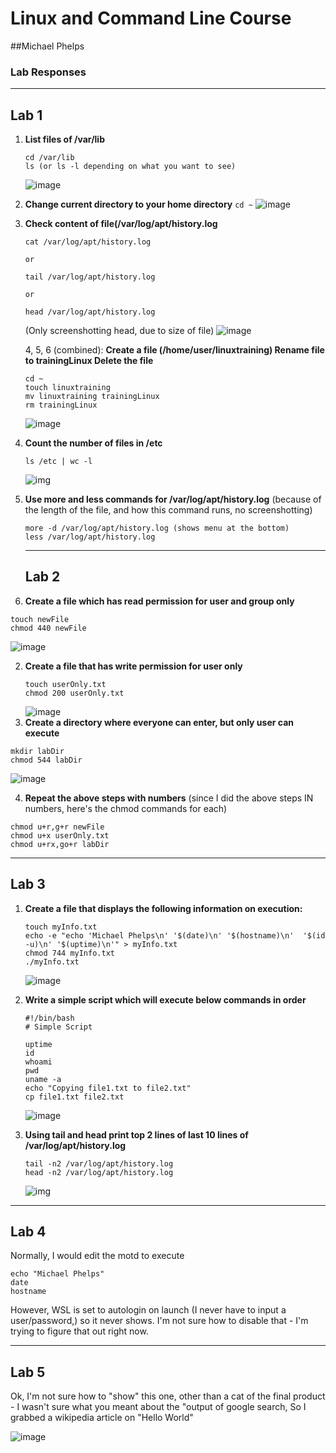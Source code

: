 # Linux and Command Line Course

##Michael Phelps

### Lab Responses

---

## Lab 1

1. **List files of /var/lib**

   ```
   cd /var/lib
   ls (or ls -l depending on what you want to see)

   ```

   ![image](./Screenshot_1.png)

2. **Change current directory to your home directory**
   `cd ~`
   ![image](./Screenshot_2.png)
3. **Check content of file(/var/log/apt/history.log**

   ```
   cat /var/log/apt/history.log

   or

   tail /var/log/apt/history.log

   or

   head /var/log/apt/history.log

   ```

   (Only screenshotting head, due to size of file)
   ![image](Screenshot_3.png)

   4, 5, 6 (combined):
   **Create a file (/home/**user**/linuxtraining)
   Rename file to trainingLinux
   Delete the file**

   ```
   cd ~
   touch linuxtraining
   mv linuxtraining trainingLinux
   rm trainingLinux

   ```

   ![image](Screenshot_4.png)

4. **Count the number of files in /etc**
   ```
   ls /etc | wc -l
   ```
   ![img](Screenshot_5.png)
5. **Use more and less commands for /var/log/apt/history.log**
   (because of the length of the file, and how this command runs, no screenshotting)

   ```
   more -d /var/log/apt/history.log (shows menu at the bottom)
   less /var/log/apt/history.log

   ```

   ***

   ## Lab 2

6. **Create a file which has read permission for user and group only**

```
touch newFile
chmod 440 newFile
```

![image](Screenshot_6.png)

2. **Create a file that has write permission for user only**
   ```
   touch userOnly.txt
   chmod 200 userOnly.txt
   ```
   ![image](Screenshot_7.png)
3. **Create a directory where everyone can enter, but only user can execute**

```
mkdir labDir
chmod 544 labDir
```

![image](Screenshot_8.png)

4. **Repeat the above steps with numbers**
   (since I did the above steps IN numbers, here's the chmod commands for each)

```
chmod u+r,g+r newFile
chmod u+x userOnly.txt
chmod u+rx,go+r labDir
```

---

## Lab 3

1. **Create a file that displays the following information on execution:**
   ```
   touch myInfo.txt
   echo -e "echo 'Michael Phelps\n' '$(date)\n' '$(hostname)\n'  '$(id -u)\n' '$(uptime)\n'" > myInfo.txt
   chmod 744 myInfo.txt
   ./myInfo.txt
   ```
   ![image](Screenshot_9.png)
2. **Write a simple script which will execute below commands in order**

   ```
   #!/bin/bash
   # Simple Script

   uptime
   id
   whoami
   pwd
   uname -a
   echo "Copying file1.txt to file2.txt"
   cp file1.txt file2.txt
   ```

   ![image](Screenshot_10.png)

3. **Using tail and head print top 2 lines of last 10 lines of /var/log/apt/history.log**

   ```
   tail -n2 /var/log/apt/history.log
   head -n2 /var/log/apt/history.log
   ```

   ![img](Screenshot_11.png)

---

## Lab 4

Normally, I would edit the motd to execute

```
echo "Michael Phelps"
date
hostname
```

However, WSL is set to autologin on launch (I never have to input a user/password,) so it never shows. I'm not sure how to disable that - I'm trying to figure that out right now.

---

## Lab 5

Ok, I'm not sure how to "show" this one, other than a cat of the final product - I wasn't sure what you meant about the "output of google search, So I grabbed a wikipedia article on "Hello World"

![image](Screenshot_12.png)
